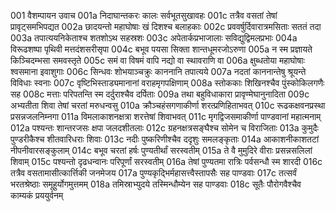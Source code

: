 001	वैशम्पायन उवाच
001a	निदाघान्तकरः कालः सर्वभूतसुखावहः
001c	तत्रैव वसतां तेषां प्रावृट्समभिपद्यत
002a	छादयन्तो महाघोषाः खं दिशश्च बलाहकाः
002c	प्रववर्षुर्दिवारात्रमसिताः सततं तदा
003a	तपात्ययनिकेताश्च शतशोऽथ सहस्रशः
003c	अपेतार्कप्रभाजालाः सविद्युद्विमलप्रभाः
004a	विरूढशष्पा पृथिवी मत्तदंशसरीसृपा
004c	बभूव पयसा सिक्ता शान्तधूमरजोऽरुणा
005a	न स्म प्रज्ञायते किञ्चिदम्भसा समवस्तृते
005c	समं वा विषमं वापि नद्यो वा स्थावराणि वा
006a	क्षुब्धतोया महाघोषाः श्वसमाना इवाशुगाः
006c	सिन्धवः शोभयाञ्चक्रुः काननानि तपात्यये
007a	नदतां काननान्तेषु श्रूयन्ते विविधाः स्वनाः
007c	वृष्टिभिस्ताड्यमानानां वराहमृगपक्षिणाम्
008a	स्तोककाः शिखिनश्चैव पुंस्कोकिलगणैः सह
008c	मत्ताः परिपतन्ति स्म दर्दुराश्चैव दर्पिताः
009a	तथा बहुविधाकारा प्रावृण्मेघानुनादिता
009c	अभ्यतीता शिवा तेषां चरतां मरुधन्वसु
010a	क्रौञ्चहंसगणाकीर्णा शरत्प्रणिहिताभवत्
010c	रूढकक्षवनप्रस्था प्रसन्नजलनिम्नगा
011a	विमलाकाशनक्षत्रा शरत्तेषां शिवाभवत्
011c	मृगद्विजसमाकीर्णा पाण्डवानां महात्मनाम्
012a	पश्यन्तः शान्तरजसः क्षपा जलदशीतलाः
012c	ग्रहनक्षत्रसङ्घैश्च सोमेन च विराजिताः
013a	कुमुदैः पुण्डरीकैश्च शीतवारिधराः शिवाः
013c	नदीः पुष्करिणीश्चैव ददृशुः समलङ्कृताः
014a	आकाशनीकाशतटां नीपनीवारसङ्कुलाम्
014c	बभूव चरतां हर्षः पुण्यतीर्थां सरस्वतीम्
015a	ते वै मुमुदिरे वीराः प्रसन्नसलिलां शिवाम्
015c	पश्यन्तो दृढधन्वानः परिपूर्णां सरस्वतीम्
016a	तेषां पुण्यतमा रात्रिः पर्वसन्धौ स्म शारदी
016c	तत्रैव वसतामासीत्कार्त्तिकी जनमेजय
017a	पुण्यकृद्भिर्महासत्त्वैस्तापसैः सह पाण्डवाः
017c	तत्सर्वं भरतश्रेष्ठाः समूहुर्योगमुत्तमम्
018a	तमिस्राभ्युदये तस्मिन्धौम्येन सह पाण्डवाः
018c	सूतैः पौरोगवैश्चैव काम्यकं प्रययुर्वनम्
